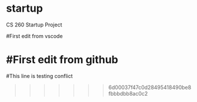 # startup
CS 260 Startup Project


#First edit from vscode

#First edit from github
=======
#This line is testing conflict
>>>>>>> 6d00037f47c0d28495418490be8fbbbdbb8ac0c2

